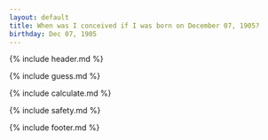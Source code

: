 ```yaml
---
layout: default
title: When was I conceived if I was born on December 07, 1905?
birthday: Dec 07, 1905
---
```


{% include header.md %}

{% include guess.md %}

{% include calculate.md %}

{% include safety.md %}

{% include footer.md %}



